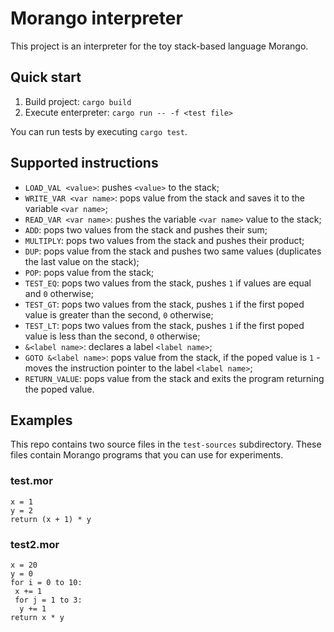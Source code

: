 # Morango interpreter

This project is an interpreter for the toy stack-based language Morango.

## Quick start

1. Build project: `cargo build`
1. Execute enterpreter: `cargo run -- -f <test file>`

You can run tests by executing `cargo test`.

## Supported instructions

- `LOAD_VAL <value>`: pushes `<value>` to the stack;
- `WRITE_VAR <var name>`: pops value from the stack and saves it to the variable `<var name>`;
- `READ_VAR <var name>`: pushes the variable `<var name>` value to the stack;
- `ADD`: pops two values from the stack and pushes their sum;
- `MULTIPLY`: pops two values from the stack and pushes their product;
- `DUP`: pops value from the stack and pushes two same values (duplicates the last value on the stack);
- `POP`: pops value from the stack;
- `TEST_EQ`: pops two values from the stack, pushes `1` if values are equal and `0` otherwise;
- `TEST_GT`: pops two values from the stack, pushes `1` if the first poped value is greater than the second, `0` otherwise;
- `TEST_LT`: pops two values from the stack, pushes `1` if the first poped value is less than the second, `0` otherwise;
- `&<label name>`: declares a label `<label name>`;
- `GOTO &<label name>`: pops value from the stack, if the poped value is `1` - moves the instruction pointer to the label `<label name>`;
- `RETURN_VALUE`: pops value from the stack and exits the program returning the poped value.

## Examples

This repo contains two source files in the `test-sources` subdirectory. These files contain Morango programs that you can use for experiments.

### test.mor

```
x = 1
y = 2
return (x + 1) * y
```

### test2.mor

```
x = 20
y = 0
for i = 0 to 10:
 x += 1
 for j = 1 to 3:
  y += 1
return x * y
```
